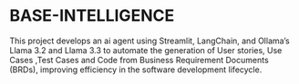 # BASE-INTELLIGENCE
This project develops an ai agent using Streamlit,  LangChain, and Ollama’s Llama 3.2 and Llama 3.3 to  automate the generation of User stories, Use Cases ,Test Cases and Code from Business Requirement Documents (BRDs),  improving efficiency in the software development lifecycle.
